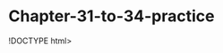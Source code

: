 # Chapter-31-to-34-practice
<!DOCTYPE html>
<html lang="en">
<head>
    <meta charset="UTF-8">
    <meta name="viewport" content="width=device-width, initial-scale=1.0">
    <title>Document</title>
</head>
<body>
    <script>
        var date = new Date();
        console.log(date);
    </script>
</body>
</html>

!DOCTYPE html>
<html lang="en">
<head>
    <meta charset="UTF-8">
    <meta name="viewport" content="width=>, initial-scale=1.0">
    <title>Question 2</title>
</head>
<body>
    <script>
         var date = new Date();
        var month = date.getMonth();
        var arr = [
        "Jan",
        "Feb",
        "Mar",
        "Apr",
        "May",
        "Jun",
        "Jul",
        "Aug",
        "Sep",
        "Oct",
        "Nov",
        "Dec",
        ];
        console.log(arr[month]);
        // console.log(month);
       
// var day = date.getDay();
// var array = [
//   "Sunday",
//   "Monday",
//   "Tuesday",
//   "Wednesday",
//   "Thursday",
//   "Friday",
//   "Saturday",
// ];
// console.log(array[day]);
    </script>
</body>
</html>
<!DOCTYPE html>
<html lang="en">
<head>
    <meta charset="UTF-8">
    <meta name="viewport" content="width=>, initial-scale=1.0">
    <title>Q3 of chapter 31 to 34</title>
</head>
<body>
    <script>
      const currentDate = new Date();
      const day = currentDate.getDate();

      if (day === 0 || day === 6) {
        console.log("it's  Funday!");
      }
      else{
        console.log("it's not Fun day. its " + currentDate.toLocaleString('en-us', {weekday: 'long'}) + ".");
        
      }


//         var today = new Date();
//   var day = today.getDay();
//   var daylist = ["Sunday","Monday","Tuesday","Wednesday ","Thursday","Friday","Saturday"];
//   console.log("Today is:" + daylist[day] + ".");
//   var hour = today.getHours();
//   var minute = today.getMinutes();
//   var second = today.getSeconds();
//   var prepand = ((hour>= 12), "PM", "AM");
//   hour = ("hour>= 12 hour: - 12, hour");
//   if (day===0 && prepand===' Saturday ') 
//   { 
//   if (day===0 && second===0)
//   { 
//   hour=12;
//   prepand=' Noon';
//   } 
//   else
//   { 
//   alert ("Its FunDay");
//   } 
//   } 
//   if (day===0 && prepand===' Saturday ') 
//   { 
//   if (day===0 && second===0)
//   { 
//   hour=12;
//   prepand=' Midnight';
//   } 
//   else
//   { 
//     alert("ItsFunday");
//   } 
//   } 
// console.log("today : ");
    </script>
</body>
</html>
<!DOCTYPE html>
<html lang="en">
<head>
    <meta charset="UTF-8">
    <meta name="viewport" content="width=>, initial-scale=1.0">
    <title>Question 2</title>
</head>
<body>
    <script>
        const currentDate = new Date();
        const date = currentDate.getDate();
        const message = date < 16 ? "First fifteen days of the month" : "Last days of the month";
        console.log(message);

    </script>
</body>
</html>

